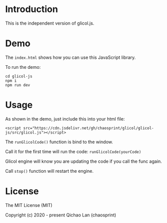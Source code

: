 # Introduction

This is the independent version of glicol.js.

# Demo

The `index.html` shows how you can use this JavaScript library.

To run the demo:

```
cd glicol-js
npm i
npm run dev
```

# Usage

As shown in the demo, just include this into your html file:
```
<script src="https://cdn.jsdelivr.net/gh/chaosprint/glicol/glicol-js/src/glicol.js"></script>
```

The `runGlicolCode()` function is bind to the window.

Call it for the first time will run the code:
`runGlicolCode(yourCode)`

Glicol engine will know you are updating the code if you call the func again.

Call `stop()` function will restart the engine.

# License

The MIT License (MIT)

Copyright (c) 2020 - present Qichao Lan (chaosprint)